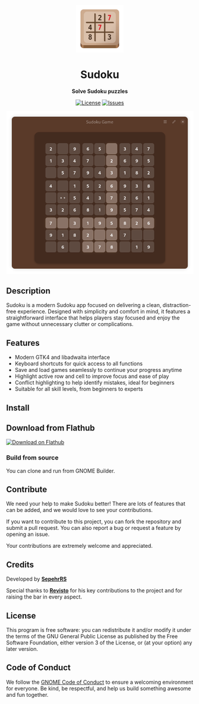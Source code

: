 [license-url]: https://github.com/sepehr-rs/Sudoku/blob/master/COPYING
[license-image]: https://img.shields.io/github/license/sepehr-rs/sudoku.svg?style=for-the-badge
[issues-url]: https://github.com/sepehr-rs/Sudoku/issues
[issues-image]: https://img.shields.io/github/issues/sepehr-rs/Sudoku?style=for-the-badge

<div align="center">
  <img src="data/icons/hicolor/scalable/apps/io.github.sepehr_rs.Sudoku.svg" width="128" height="128">

  # Sudoku

  **Solve Sudoku puzzles**

  [![License][license-image]][license-url]
  [![Issues][issues-image]][issues-url]


  <img src="data/screenshots/sudoku-dark.png">
</div>

## Description

Sudoku is a modern Sudoku app focused on delivering a clean, distraction-free experience. Designed with simplicity and comfort in mind, it features a straightforward interface that helps players stay focused and enjoy the game without unnecessary clutter or complications.

## Features
- Modern GTK4 and libadwaita interface
- Keyboard shortcuts for quick access to all functions
- Save and load games seamlessly to continue your progress anytime
- Highlight active row and cell to improve focus and ease of play
- Conflict highlighting to help identify mistakes, ideal for beginners
- Suitable for all skill levels, from beginners to experts

## Install

## Download from Flathub
[![Download on Flathub](https://flathub.org/api/badge?svg&locale=en)](https://flathub.org/apps/io.github.sepehr_rs.Sudoku)

### Build from source
You can clone and run from GNOME Builder.


## Contribute
We need your help to make Sudoku better!
There are lots of features that can be added, and we would love to see your contributions.

If you want to contribute to this project, you can fork the repository and submit a pull request. You can also report a bug or request a feature by opening an issue.

Your contributions are extremely welcome and appreciated.

## Credits

Developed by **[SepehrRS](https://github.com/sepehr-rs)**

Special thanks to **[Revisto](https://github.com/revisto)** for his key contributions to the project and for raising the bar in every aspect.

## License
This program is free software: you can redistribute it and/or modify it under the terms of the GNU General Public License as published by the Free Software Foundation, either version 3 of the License, or (at your option) any later version.

## Code of Conduct
We follow the [GNOME Code of Conduct](https://wiki.gnome.org/Foundation/CodeOfConduct) to ensure a welcoming environment for everyone. Be kind, be respectful, and help us build something awesome and fun together. 
